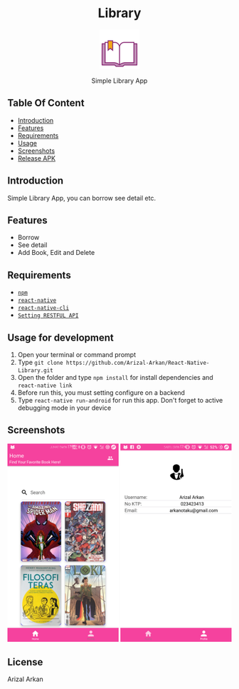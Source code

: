 <h1 align='center'>Library</h1>

<p align='center'>
<img width=90 src='src/asset/book-.png'>
</p>
<p align='center'>Simple Library App

## Table Of Content
- [Introduction](#introduction)
- [Features](#features)
- [Requirements](#requirements)
- [Usage](#usage-for-development)
- [Screenshots](#screenshots)
- [Release APK](#release-apk)


## Introduction
Simple Library App, you can borrow see detail etc.

## Features
* Borrow
* See detail
* Add Book, Edit and Delete

## Requirements
* [`npm`](https://www.npmjs.com/get-npm)
* [`react-native`](https://facebook.github.io/react-native/docs/getting-started)
* [`react-native-cli`](https://facebook.github.io/react-native/docs/getting-started)
* [`Setting RESTFUL API`](https://firebase.google.com/)

## Usage for development
1. Open your terminal or command prompt
2. Type `git clone https://github.com/Arizal-Arkan/React-Native-Library.git`
3. Open the folder and type `npm install` for install dependencies and `react-native link`
4. Before run this, you must setting configure on a backend 
5. Type `react-native run-android` for run this app. Don't forget to active debugging mode in your device

## Screenshots
<div align="center">
    <img width="250" src="src/asset/Sc1.png">    
    <img width="250" src="src/asset/profile.png">    
</div>

## License
Arizal Arkan
